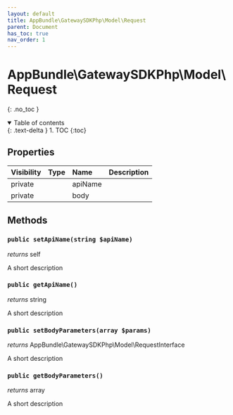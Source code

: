 ```yaml
---
layout: default
title: AppBundle\GatewaySDKPhp\Model\Request
parent: Document
has_toc: true
nav_order: 1
---
```


# AppBundle\GatewaySDKPhp\Model\Request
{: .no_toc }

<details open markdown="block">
  <summary>
    Table of contents
  </summary>
  {: .text-delta }
1. TOC
{:toc}
</details>

## Properties

| Visibility | Type | Name | Description |
| :--- | :--- | :--- | :--- |
| private |  | apiName |  |
| private |  | body |  |


## Methods

### `public setApiName(string $apiName)`

*returns* self

A short description

### `public getApiName()`

*returns* string

A short description

### `public setBodyParameters(array $params)`

*returns* AppBundle\GatewaySDKPhp\Model\RequestInterface

A short description

### `public getBodyParameters()`

*returns* array

A short description

